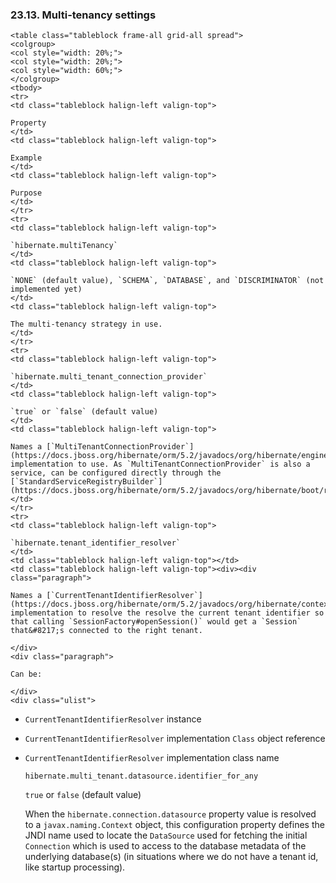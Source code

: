 ### 23.13. Multi-tenancy settings

    <table class="tableblock frame-all grid-all spread">
    <colgroup>
    <col style="width: 20%;">
    <col style="width: 20%;">
    <col style="width: 60%;">
    </colgroup>
    <tbody>
    <tr>
    <td class="tableblock halign-left valign-top">

    Property
    </td>
    <td class="tableblock halign-left valign-top">

    Example
    </td>
    <td class="tableblock halign-left valign-top">

    Purpose
    </td>
    </tr>
    <tr>
    <td class="tableblock halign-left valign-top">

    `hibernate.multiTenancy`
    </td>
    <td class="tableblock halign-left valign-top">

    `NONE` (default value), `SCHEMA`, `DATABASE`, and `DISCRIMINATOR` (not implemented yet)
    </td>
    <td class="tableblock halign-left valign-top">

    The multi-tenancy strategy in use.
    </td>
    </tr>
    <tr>
    <td class="tableblock halign-left valign-top">

    `hibernate.multi_tenant_connection_provider`
    </td>
    <td class="tableblock halign-left valign-top">

    `true` or `false` (default value)
    </td>
    <td class="tableblock halign-left valign-top">

    Names a [`MultiTenantConnectionProvider`](https://docs.jboss.org/hibernate/orm/5.2/javadocs/org/hibernate/engine/jdbc/connections/spi/MultiTenantConnectionProvider.html) implementation to use. As `MultiTenantConnectionProvider` is also a service, can be configured directly through the [`StandardServiceRegistryBuilder`](https://docs.jboss.org/hibernate/orm/5.2/javadocs/org/hibernate/boot/registry/StandardServiceRegistryBuilder.html).
    </td>
    </tr>
    <tr>
    <td class="tableblock halign-left valign-top">

    `hibernate.tenant_identifier_resolver`
    </td>
    <td class="tableblock halign-left valign-top"></td>
    <td class="tableblock halign-left valign-top"><div><div class="paragraph">

    Names a [`CurrentTenantIdentifierResolver`](https://docs.jboss.org/hibernate/orm/5.2/javadocs/org/hibernate/context/spi/CurrentTenantIdentifierResolver.html) implementation to resolve the resolve the current tenant identifier so that calling `SessionFactory#openSession()` would get a `Session` that&#8217;s connected to the right tenant.

    </div>
    <div class="paragraph">

    Can be:

    </div>
    <div class="ulist">

*   `CurrentTenantIdentifierResolver` instance
*   `CurrentTenantIdentifierResolver` implementation `Class` object reference
*   `CurrentTenantIdentifierResolver` implementation class name
    </div></div></td>
    </tr>
    <tr>
    <td class="tableblock halign-left valign-top">

    `hibernate.multi_tenant.datasource.identifier_for_any`
    </td>
    <td class="tableblock halign-left valign-top">

    `true` or `false` (default value)
    </td>
    <td class="tableblock halign-left valign-top">

    When the `hibernate.connection.datasource` property value is resolved to a `javax.naming.Context` object, this configuration property defines the JNDI name used to locate the `DataSource` used for fetching the initial `Connection` which is used to access to the database metadata of the underlying database(s) (in situations where we do not have a tenant id, like startup processing).
    </td>
    </tr>
    </tbody>
    </table>
    </div>
    <div class="sect2">